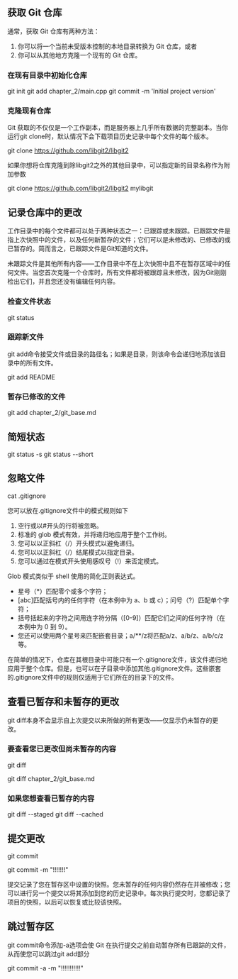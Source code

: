 ## 获取 Git 仓库

通常，获取 Git 仓库有两种方法：
1. 你可以将一个当前未受版本控制的本地目录转换为 Git 仓库，或者
2. 你可以从其他地方克隆一个现有的 Git 仓库。

### 在现有目录中初始化仓库
git init
git add chapter_2/main.cpp
git commit -m 'Initial project version'

### 克隆现有仓库
Git 获取的不仅仅是一个工作副本，而是服务器上几乎所有数据的完整副本。当你运行git clone时，默认情况下会下载项目历史记录中每个文件的每个版本。

git clone https://github.com/libgit2/libgit2    

如果你想将仓库克隆到除libgit2之外的其他目录中，可以指定新的目录名称作为附加参数 

git clone https://github.com/libgit2/libgit2 mylibgit

## 记录仓库中的更改

工作目录中的每个文件都可以处于两种状态之一：已跟踪或未跟踪。已跟踪文件是指上次快照中的文件，以及任何新暂存的文件；它们可以是未修改的、已修改的或已暂存的。简而言之，已跟踪文件是Git知道的文件。

未跟踪文件是其他所有内容——工作目录中不在上次快照中且不在暂存区域中的任何文件。当您首次克隆一个仓库时，所有文件都将被跟踪且未修改，因为Git刚刚检出它们，并且您还没有编辑任何内容。

### 检查文件状态
git status

### 跟踪新文件
git add命令接受文件或目录的路径名；如果是目录，则该命令会递归地添加该目录中的所有文件。

git add README

### 暂存已修改的文件

git add chapter_2/git_base.md

## 简短状态
git status -s
git status --short

## 忽略文件
cat .gitignore

您可以放在.gitignore文件中的模式规则如下
1. 空行或以#开头的行将被忽略。
2. 标准的 glob 模式有效，并将递归地应用于整个工作树。
3. 您可以以正斜杠（/）开头模式以避免递归。
4. 您可以以正斜杠（/）结尾模式以指定目录。
5. 您可以通过在模式开头使用感叹号（!）来否定模式。

Glob 模式类似于 shell 使用的简化正则表达式。
* 星号（*）匹配零个或多个字符；
* [abc]匹配括号内的任何字符（在本例中为 a、b 或 c）；问号（?）匹配单个字符；
* 括号括起来的字符之间用连字符分隔（[0-9]）匹配它们之间的任何字符（在本例中为 0 到 9）。
* 您还可以使用两个星号来匹配嵌套目录；a/**/z将匹配a/z、a/b/z、a/b/c/z等。

在简单的情况下，仓库在其根目录中可能只有一个.gitignore文件，该文件递归地应用于整个仓库。但是，也可以在子目录中添加其他.gitignore文件。这些嵌套的.gitignore文件中的规则仅适用于它们所在的目录下的文件。

## 查看已暂存和未暂存的更改

git diff本身不会显示自上次提交以来所做的所有更改——仅显示仍未暂存的更改。

### 要查看您已更改但尚未暂存的内容

git diff

git diff chapter_2/git_base.md

### 如果您想查看已暂存的内容

git diff --staged
git diff --cached

## 提交更改

git commit

git commit -m "!!!!!!!"

提交记录了您在暂存区中设置的快照。您未暂存的任何内容仍然存在并被修改；您可以进行另一个提交以将其添加到您的历史记录中。每次执行提交时，您都记录了项目的快照，以后可以恢复或比较该快照。

## 跳过暂存区

git commit命令添加-a选项会使 Git 在执行提交之前自动暂存所有已跟踪的文件，从而使您可以跳过git add部分

git commit -a -m "!!!!!!!!!!!"